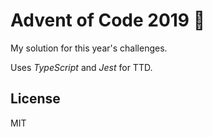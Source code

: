 # Advent of Code 2019 🎅

My solution for this year's challenges.

Uses _TypeScript_ and _Jest_ for TTD.

## License

MIT
